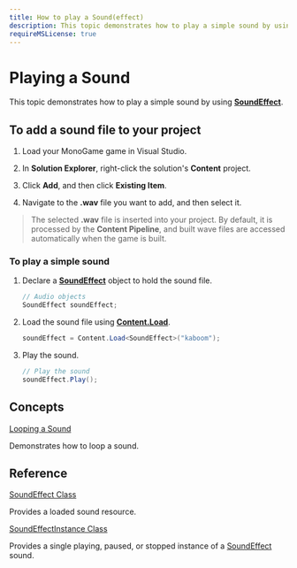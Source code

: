 ```yaml
---
title: How to play a Sound(effect)
description: This topic demonstrates how to play a simple sound by using SoundEffect.
requireMSLicense: true
---
```


# Playing a Sound

This topic demonstrates how to play a simple sound by using **[SoundEffect](xref:Microsoft.Xna.Framework.Audio.SoundEffect#Microsoft_Xna_Framework_Audio_SoundEffect)**.

## To add a sound file to your project

1. Load your MonoGame game in Visual Studio.

2. In **Solution Explorer**, right-click the solution's **Content** project.

3. Click **Add**, and then click **Existing Item**.

4. Navigate to the **.wav** file you want to add, and then select it.

> The selected **.wav** file is inserted into your project. By default, it is processed by the **Content Pipeline**, and built wave files are accessed automatically when the game is built.

### To play a simple sound

1. Declare a **[SoundEffect](xref:Microsoft.Xna.Framework.Audio.SoundEffect#Microsoft_Xna_Framework_Audio_SoundEffect)** object to hold the sound file.

    ```csharp
    // Audio objects
    SoundEffect soundEffect;
    ```

2. Load the sound file using **[Content.Load](xref:Microsoft.Xna.Framework.Content.ContentManager#Microsoft_Xna_Framework_Content_ContentManager)**.

    ```csharp
    soundEffect = Content.Load<SoundEffect>("kaboom");
    ```

3. Play the sound.

    ```csharp
    // Play the sound
    soundEffect.Play();
    ```

## Concepts

[Looping a Sound](HowTo_LoopASound.md)

Demonstrates how to loop a sound.

## Reference

[SoundEffect Class](xref:Microsoft.Xna.Framework.Audio.SoundEffect#Microsoft_Xna_Framework_Audio_SoundEffect)

Provides a loaded sound resource.

[SoundEffectInstance Class](xref:Microsoft.Xna.Framework.Audio.SoundEffectInstance#Microsoft_Xna_Framework_Audio_SoundEffectInstance)

Provides a single playing, paused, or stopped instance of a [SoundEffect](xref:Microsoft.Xna.Framework.Audio.SoundEffect#Microsoft_Xna_Framework_Audio_SoundEffect) sound.
